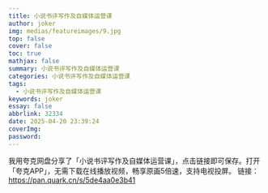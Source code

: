 ```yaml
---
title: 小说书评写作及自媒体运营课
author: joker
img: medias/featureimages/9.jpg
top: false
cover: false
toc: true
mathjax: false
summary: 小说书评写作及自媒体运营课
categories: 小说书评写作及自媒体运营课
tags:
  - 小说书评写作及自媒体运营课
keywords: joker
essay: false
abbrlink: 32334
date: 2025-04-20 23:39:24
coverImg:
password:
---
```


我用夸克网盘分享了「小说书评写作及自媒体运营课」，点击链接即可保存。打开「夸克APP」，无需下载在线播放视频，畅享原画5倍速，支持电视投屏。
链接：https://pan.quark.cn/s/5de4aa0e3b41
